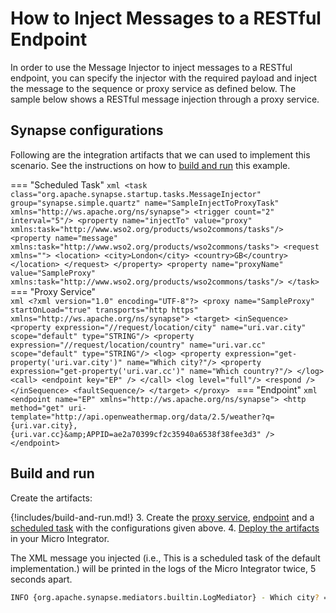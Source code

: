 # How to Inject Messages to a RESTful Endpoint
In order to use the Message Injector to inject messages to a RESTful endpoint, you can specify the injector with the required payload and inject the message to the sequence or proxy service as defined below. The sample below shows a RESTful message injection through a proxy service.

## Synapse configurations

Following are the integration artifacts that we can used to implement this scenario. See the instructions on how to [build and run](#build-and-run) this example.

=== "Scheduled Task"
    ```xml
    <task class="org.apache.synapse.startup.tasks.MessageInjector" group="synapse.simple.quartz" name="SampleInjectToProxyTask" xmlns="http://ws.apache.org/ns/synapse">
        <trigger count="2" interval="5"/>
        <property name="injectTo" value="proxy" xmlns:task="http://www.wso2.org/products/wso2commons/tasks"/>
        <property name="message" xmlns:task="http://www.wso2.org/products/wso2commons/tasks">
            <request xmlns="">
                <location>
                    <city>London</city>
                    <country>GB</country>
                </location>
            </request>
        </property>
        <property name="proxyName" value="SampleProxy" xmlns:task="http://www.wso2.org/products/wso2commons/tasks"/>
    </task>
    ```
=== "Proxy Service"            
    ```xml
    <?xml version="1.0" encoding="UTF-8"?>
    <proxy name="SampleProxy" startOnLoad="true" transports="http https" xmlns="http://ws.apache.org/ns/synapse">
        <target>
            <inSequence>
                <property expression="//request/location/city" name="uri.var.city" scope="default" type="STRING"/>
                <property expression="//request/location/country" name="uri.var.cc" scope="default" type="STRING"/>
                <log>
                    <property expression="get-property('uri.var.city')" name="Which city?"/>
                    <property expression="get-property('uri.var.cc')" name="Which country?"/>
                </log>
                <call>
                    <endpoint key="EP" />
                </call>
                <log level="full"/>
                <respond />
            </inSequence>
            <faultSequence/>
        </target>
    </proxy>
    ```
=== "Endpoint"
    ```xml
    <endpoint name="EP" xmlns="http://ws.apache.org/ns/synapse">
        <http method="get" uri-template="http://api.openweathermap.org/data/2.5/weather?q={uri.var.city},{uri.var.cc}&amp;APPID=ae2a70399cf2c35940a6538f38fee3d3" />
    </endpoint>
    ```

## Build and run

Create the artifacts:

{!includes/build-and-run.md!}
3. Create the [proxy service]({{base_path}}/develop/creating-artifacts/creating-a-proxy-service), [endpoint]({{base_path}}/develop/creating-artifacts/creating-endpoint-templates) and a [scheduled task]({{base_path}}/develop/creating-artifacts/creating-scheduled-task) with the configurations given above.
4. [Deploy the artifacts]({{base_path}}/develop/deploy-artifacts) in your Micro Integrator.

The XML message you injected (i.e., This is a scheduled task of the default implementation.) will be printed in the logs of the Micro Integrator twice, 5 seconds apart.

```bash
INFO {org.apache.synapse.mediators.builtin.LogMediator} - Which city? = London, Which country? = UK
```
